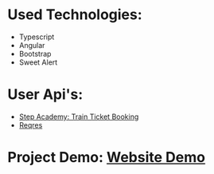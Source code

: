 # Used Technologies:
  - Typescript
  - Angular
  - Bootstrap
  - Sweet Alert

# User Api's:
  - [Step Academy: Train Ticket Booking](https://railway.stepprojects.ge/swagger/index.html)
  - [Reqres](https://reqres.in)

# Project Demo: [Website Demo](https://effulgent-semifreddo-481d1c.netlify.app/home)
